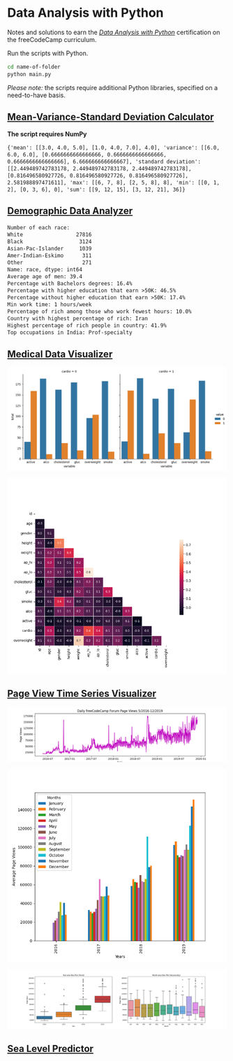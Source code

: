 # Data Analysis with Python

Notes and solutions to earn the _[Data Analysis with Python](https://www.freecodecamp.org/learn/data-analysis-with-python)_ certification on the freeCodeCamp curriculum.

Run the scripts with Python.

```bash
cd name-of-folder
python main.py
```

_Please note:_ the scripts require additional Python libraries, specified on a need-to-have basis.

## [Mean-Variance-Standard Deviation Calculator](https://www.freecodecamp.org/learn/data-analysis-with-python/data-analysis-with-python-projects/mean-variance-standard-deviation-calculator)

**The script requires NumPy**

```text
{'mean': [[3.0, 4.0, 5.0], [1.0, 4.0, 7.0], 4.0], 'variance': [[6.0, 6.0, 6.0], [0.6666666666666666, 0.6666666666666666, 0.6666666666666666], 6.666666666666667], 'standard deviation': [[2.449489742783178, 2.449489742783178, 2.449489742783178], [0.816496580927726, 0.816496580927726, 0.816496580927726], 2.581988897471611], 'max': [[6, 7, 8], [2, 5, 8], 8], 'min': [[0, 1, 2], [0, 3, 6], 0], 'sum': [[9, 12, 15], [3, 12, 21], 36]}
```

## [Demographic Data Analyzer](https://www.freecodecamp.org/learn/data-analysis-with-python/data-analysis-with-python-projects/demographic-data-analyzer)

```text
Number of each race:
White                 27816
Black                  3124
Asian-Pac-Islander     1039
Amer-Indian-Eskimo      311
Other                   271
Name: race, dtype: int64
Average age of men: 39.4
Percentage with Bachelors degrees: 16.4%
Percentage with higher education that earn >50K: 46.5%
Percentage without higher education that earn >50K: 17.4%
Min work time: 1 hours/week
Percentage of rich among those who work fewest hours: 10.0%
Country with highest percentage of rich: Iran
Highest percentage of rich people in country: 41.9%
Top occupations in India: Prof-specialty
```

## [Medical Data Visualizer](https://www.freecodecamp.org/learn/data-analysis-with-python/data-analysis-with-python-projects/medical-data-visualizer)

![Count plot](https://github.com/borntofrappe/data-analysis-with-python/blob/master/medical-data-visualizer/catplot.png)

![Correlation matrix](https://github.com/borntofrappe/data-analysis-with-python/blob/master/medical-data-visualizer/heatmap.png)

## [Page View Time Series Visualizer](https://www.freecodecamp.org/learn/data-analysis-with-python/data-analysis-with-python-projects/page-view-time-series-visualizer)

![Line plot](https://github.com/borntofrappe/data-analysis-with-python/blob/master/page-view-time-series-visualizer/line_plot.png)

![Bar plot](https://github.com/borntofrappe/data-analysis-with-python/blob/master/page-view-time-series-visualizer/bar_plot.png)

![Box plot](https://github.com/borntofrappe/data-analysis-with-python/blob/master/page-view-time-series-visualizer/box_plot.png)

## [Sea Level Predictor](https://www.freecodecamp.org/learn/data-analysis-with-python/data-analysis-with-python-projects/sea-level-predictor)
